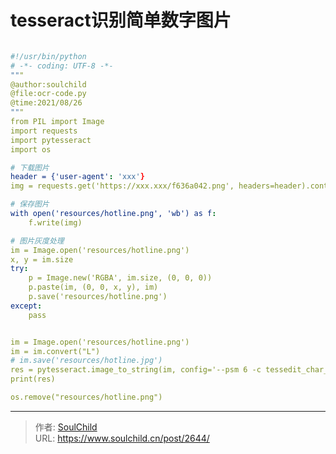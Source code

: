 # tesseract识别简单数字图片

<!--more-->
```yaml

#!/usr/bin/python
# -*- coding: UTF-8 -*-
"""
@author:soulchild
@file:ocr-code.py
@time:2021/08/26
"""
from PIL import Image
import requests
import pytesseract
import os

# 下载图片
header = {'user-agent': 'xxx'}
img = requests.get('https://xxx.xxx/f636a042.png', headers=header).content

# 保存图片
with open('resources/hotline.png', 'wb') as f:
    f.write(img)

# 图片灰度处理
im = Image.open('resources/hotline.png')
x, y = im.size
try:
    p = Image.new('RGBA', im.size, (0, 0, 0))
    p.paste(im, (0, 0, x, y), im)
    p.save('resources/hotline.png')
except:
    pass


im = Image.open('resources/hotline.png')
im = im.convert("L")
# im.save('resources/hotline.jpg')
res = pytesseract.image_to_string(im, config='--psm 6 -c tessedit_char_whitelist=1234567890')
print(res)

os.remove("resources/hotline.png")

```


---

> 作者: [SoulChild](https://www.soulchild.cn)  
> URL: https://www.soulchild.cn/post/2644/  

